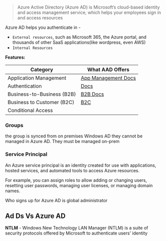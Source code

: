 > Azure Active Directory (Azure AD) is Microsoft’s cloud-based identity and access management service, which helps your employees sign in and access resources

Azure AD helps you authenticate in - 
- `External resources`, such as Microsoft 365, the Azure portal, and thousands of other SaaS applications(like wordpress, even AWS)
- `Internal Resources`

**Features:**

| **Category** | **What AAD Offers** |
| ---- | ------|
| Application Management | [App Management Docs ](https://docs.microsoft.com/en-us/azure/active-directory/manage-apps/) |
| Authentication |    [Docs](https://docs.microsoft.com/en-us/azure/active-directory/authentication/) |
| Business-to-Business (B2B) |  [B2B Docs](https://docs.microsoft.com/en-us/azure/active-directory/external-identities/) | 
| Business to Customer (B2C) |   [B2C](https://docs.microsoft.com/en-us/azure/active-directory-b2c/) | 
| Conditional Access | 

### Groups
the group is synced from on premises Windows AD they cannot be managed in Azure AD. They must be managed on-prem 

### Service Principal
An Azure service principal is an identity created for use with applications, hosted services, and automated tools to access Azure resources.

For example, you can assign roles to allow adding or changing users, resetting user passwords, managing user licenses, or managing domain names.

Who signs up for Azure AD is global administrator

## Ad Ds Vs Azure AD
**NTLM** - Windows New Technology LAN Manager (NTLM) is a suite of security protocols offered by Microsoft to authenticate users' identity 
